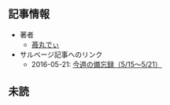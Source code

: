 ## 記事情報
- 著者
	- <a href="https://www.nicovideo.jp/user/7935198" target="_user">苺丸でぃ</a>
- サルベージ記事へのリンク
	- 2016-05-21: <a href="https://mmdblomagasaru.blogspot.com/2025/02/515521.html" target="_page">今週の備忘録（5/15～5/21）</a>
## 未読
